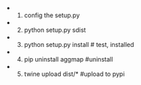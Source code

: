 - 1. config the setup.py
- 2. python setup.py sdist
- 3. python setup.py install # test, installed
- 4. pip uninstall aggmap #uninstall
- 5. twine upload dist/* #upload to pypi 

